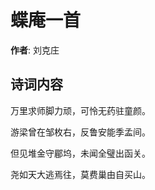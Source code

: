 # 蝶庵一首

**作者**: 刘克庄

## 诗词内容

万里求师脚力顽，可怜无药驻童颜。

游梁曾在邹枚右，反鲁安能季孟间。

但见堆金守郿坞，未闻全璧出函关。

尧如天大逃焉往，莫费巢由自买山。

